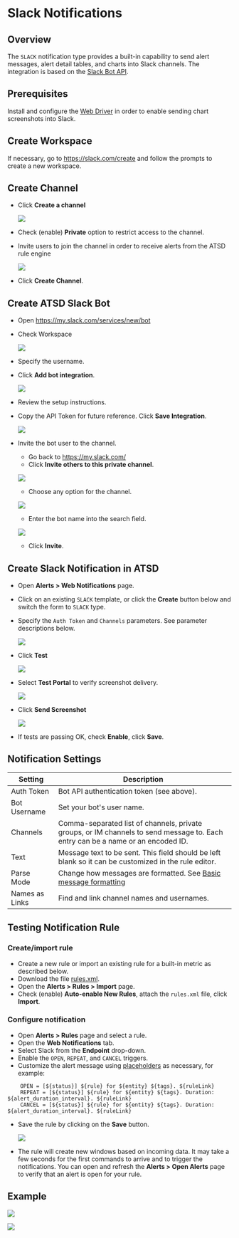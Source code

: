 # Slack Notifications

## Overview

The `SLACK` notification type provides a built-in capability to send alert messages, alert detail tables, and charts into Slack channels. The integration is based on the [Slack Bot API](https://api.slack.com/bot-users).

## Prerequisites

Install and configure the [Web Driver](README.md#install-web-driver) in order to enable sending chart screenshots into Slack.

## Create Workspace

If necessary, go to https://slack.com/create and follow the prompts to create a new workspace.

## Create Channel

* Click **Create a channel**

  ![](images/create_channel.png)

* Check (enable) **Private** option to restrict access to the channel.
* Invite users to join the channel in order to receive alerts from the ATSD rule engine

    ![](images/create_channel2.png)   

* Click **Create Channel**.

## Create ATSD Slack Bot

* Open https://my.slack.com/services/new/bot
* Check Workspace

    ![](images/check_workspace.png)  

* Specify the username.
* Click **Add bot integration**.

    ![](images/atsd_bot_slack.png)  

* Review the setup instructions.
* Copy the API Token for future reference. Click **Save Integration**.

    ![](images/api_token.png)

* Invite the bot user to the channel.

    * Go back to https://my.slack.com/
    * Click **Invite others to this private channel**.

    ![](images/add_atsd_bot.png)

    * Choose any option for the channel.

    ![](images/channel_option.png)

    * Enter the bot name into the search field.

    ![](images/add_atsd_bot_to_slack.png)

    * Click **Invite**.

## Create Slack Notification in ATSD

* Open **Alerts > Web Notifications** page.
* Click on an existing `SLACK` template, or click the **Create** button below and switch the form to `SLACK` type.
* Specify the `Auth Token` and `Channels` parameters. See parameter descriptions below.

    ![](images/slack-settings.png)   

* Click **Test**

   ![](images/slack_message_test.png)

* Select **Test Portal** to verify screenshot delivery.

   ![](images/new_test_portal.png)   

* Click **Send Screenshot**

   ![](images/slack_send_screen.png)

* If tests are passing OK, check **Enable**, click **Save**.

## Notification Settings

|**Setting**|**Description**|
|---|---|
|Auth Token|Bot API authentication token (see above).|
|Bot Username|Set your bot's user name.|
|Channels|Comma-separated list of channels, private groups, or IM channels to send message to. Each entry can be a name or an encoded ID.|
|Text|Message text to be sent. This field should be left blank so it can be customized in the rule editor.|
|Parse Mode|Change how messages are formatted. See [Basic message formatting](https://api.slack.com/docs/message-formatting)|
|Names as Links|Find and link channel names and usernames.|

## Testing Notification Rule

### Create/import rule

* Create a new rule or import an existing rule for a built-in metric as described below.
* Download the file [rules.xml](resources/rules.xml).
* Open the **Alerts > Rules > Import** page.
* Check (enable) **Auto-enable New Rules**, attach the `rules.xml` file, click **Import**.

### Configure notification

* Open **Alerts > Rules** page and select a rule.
* Open the **Web Notifications** tab.
* Select Slack from the **Endpoint** drop-down.
* Enable the `OPEN`, `REPEAT`, and `CANCEL` triggers.
* Customize the alert message using [placeholders](../placeholders.md) as necessary, for example:

```ls
    OPEN = [${status}] ${rule} for ${entity} ${tags}. ${ruleLink}
    REPEAT = [${status}] ${rule} for ${entity} ${tags}. Duration: ${alert_duration_interval}. ${ruleLink}
    CANCEL = [${status}] ${rule} for ${entity} ${tags}. Duration: ${alert_duration_interval}. ${ruleLink}
```

* Save the rule by clicking on the **Save** button.

  ![](images/slack_notification.png)

* The rule will create new windows based on incoming data.
It may take a few seconds for the first commands to arrive and to trigger the notifications. You can open and refresh the **Alerts > Open Alerts** page to verify that an alert is open for your rule.

## Example

![](images/slack_test_1.png)

![](images/slack_test_2.png)
